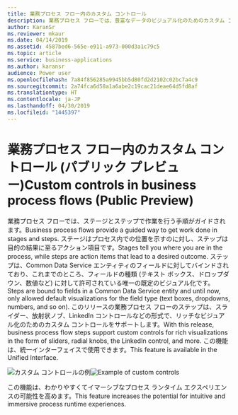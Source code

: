 ```yaml
---
title: 業務プロセス フロー内のカスタム コントロール
description: 業務プロセス フローでは、豊富なデータのビジュアル化のためのカスタム コントロールがサポートされます
author: KaranSr
ms.reviewer: mkaur
ms.date: 04/14/2019
ms.assetid: 4587bed6-565e-e911-a973-000d3a1c79c5
ms.topic: article
ms.service: business-applications
ms.author: karansr
audience: Power user
ms.openlocfilehash: 7a84f856285a9945bb5d80fd2d2102c02bc7a4c9
ms.sourcegitcommit: 2a74fca6d58a1a6abe2c19cac21deae64d5fd8af
ms.translationtype: HT
ms.contentlocale: ja-JP
ms.lasthandoff: 04/30/2019
ms.locfileid: "1445397"
---
```

# <a name="custom-controls-in-business-process-flows-public-preview"></a><span data-ttu-id="a163e-103">業務プロセス フロー内のカスタム コントロール (パブリック プレビュー)</span><span class="sxs-lookup"><span data-stu-id="a163e-103">Custom controls in business process flows (Public Preview)</span></span>



<span data-ttu-id="a163e-104">業務プロセス フローでは、ステージとステップで作業を行う手順がガイドされます。</span><span class="sxs-lookup"><span data-stu-id="a163e-104">Business process flows provide a guided way to get work done in stages and steps.</span></span> <span data-ttu-id="a163e-105">ステージはプロセス内での位置を示すのに対し、ステップは目的の結果に至るアクション項目です。</span><span class="sxs-lookup"><span data-stu-id="a163e-105">Stages tell you where you are in the process, while steps are action items that lead to a desired outcome.</span></span> <span data-ttu-id="a163e-106">ステップは、Common Data Service エンティティのフィールドに対してバインドされており、これまでのところ、フィールドの種類 (テキスト ボックス、ドロップダウン、数値など) に対して許可されている唯一の既定のビジュアル化です。</span><span class="sxs-lookup"><span data-stu-id="a163e-106">Steps are bound to fields in a Common Data Service entity and until now, only allowed default visualizations for the field type (text boxes, dropdowns, numbers, and so on).</span></span> <span data-ttu-id="a163e-107">このリリースの業務プロセス フローのステップは、スライダー、放射状ノブ、LinkedIn コントロールなどの形式で、リッチなビジュアル化のためのカスタム コントロールをサポートします。</span><span class="sxs-lookup"><span data-stu-id="a163e-107">With this release, business process flow steps support custom controls for rich visualizations in the form of sliders, radial knobs, the LinkedIn control, and more.</span></span> <span data-ttu-id="a163e-108">この機能は、統一インターフェイスで使用できます。</span><span class="sxs-lookup"><span data-stu-id="a163e-108">This feature is available in the Unified Interface.</span></span>

<span data-ttu-id="a163e-109">![カスタム コントロールの例](media/custom-controls_01.png "カスタム コントロールの例")</span><span class="sxs-lookup"><span data-stu-id="a163e-109">![Example of custom controls](media/custom-controls_01.png "Example of custom controls")</span></span>

<span data-ttu-id="a163e-110">この機能は、わかりやすくてイマーシブなプロセス ランタイム エクスペリエンスの可能性を高めます。</span><span class="sxs-lookup"><span data-stu-id="a163e-110">This feature increases the potential for intuitive and immersive process runtime experiences.</span></span>
